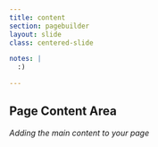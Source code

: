 ```yaml
---
title: content
section: pagebuilder
layout: slide
class: centered-slide

notes: |
  :)

---
```


## Page Content Area

_Adding the main content to your page_